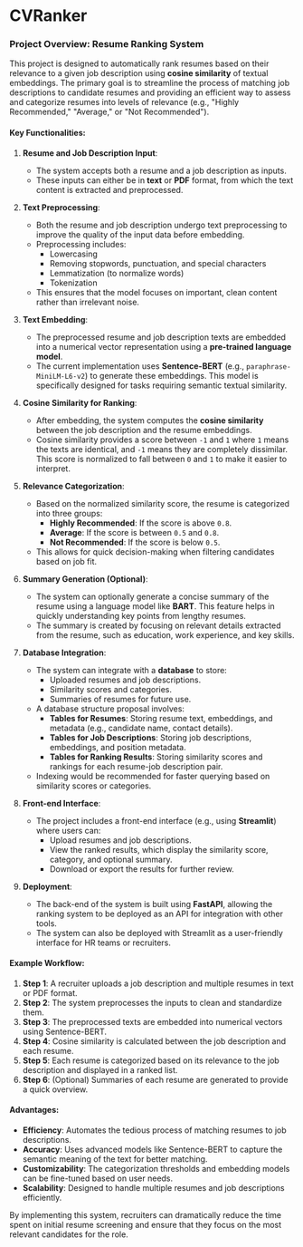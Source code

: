 # CVRanker

### Project Overview: Resume Ranking System

This project is designed to automatically rank resumes based on their relevance to a given job description using **cosine similarity** of textual embeddings. The primary goal is to streamline the process of matching job descriptions to candidate resumes and providing an efficient way to assess and categorize resumes into levels of relevance (e.g., "Highly Recommended," "Average," or "Not Recommended").

#### Key Functionalities:

1. **Resume and Job Description Input**:
   - The system accepts both a resume and a job description as inputs. 
   - These inputs can either be in **text** or **PDF** format, from which the text content is extracted and preprocessed.

2. **Text Preprocessing**:
   - Both the resume and job description undergo text preprocessing to improve the quality of the input data before embedding.
   - Preprocessing includes:
     - Lowercasing
     - Removing stopwords, punctuation, and special characters
     - Lemmatization (to normalize words)
     - Tokenization
   - This ensures that the model focuses on important, clean content rather than irrelevant noise.

3. **Text Embedding**:
   - The preprocessed resume and job description texts are embedded into a numerical vector representation using a **pre-trained language model**.
   - The current implementation uses **Sentence-BERT** (e.g., `paraphrase-MiniLM-L6-v2`) to generate these embeddings. This model is specifically designed for tasks requiring semantic textual similarity.

4. **Cosine Similarity for Ranking**:
   - After embedding, the system computes the **cosine similarity** between the job description and the resume embeddings.
   - Cosine similarity provides a score between `-1` and `1` where `1` means the texts are identical, and `-1` means they are completely dissimilar. This score is normalized to fall between `0` and `1` to make it easier to interpret.

5. **Relevance Categorization**:
   - Based on the normalized similarity score, the resume is categorized into three groups:
     - **Highly Recommended**: If the score is above `0.8`.
     - **Average**: If the score is between `0.5` and `0.8`.
     - **Not Recommended**: If the score is below `0.5`.
   - This allows for quick decision-making when filtering candidates based on job fit.

6. **Summary Generation (Optional)**:
   - The system can optionally generate a concise summary of the resume using a language model like **BART**. This feature helps in quickly understanding key points from lengthy resumes.
   - The summary is created by focusing on relevant details extracted from the resume, such as education, work experience, and key skills.

7. **Database Integration**:
   - The system can integrate with a **database** to store:
     - Uploaded resumes and job descriptions.
     - Similarity scores and categories.
     - Summaries of resumes for future use.
   - A database structure proposal involves:
     - **Tables for Resumes**: Storing resume text, embeddings, and metadata (e.g., candidate name, contact details).
     - **Tables for Job Descriptions**: Storing job descriptions, embeddings, and position metadata.
     - **Tables for Ranking Results**: Storing similarity scores and rankings for each resume-job description pair.
   - Indexing would be recommended for faster querying based on similarity scores or categories.

8. **Front-end Interface**:
   - The project includes a front-end interface (e.g., using **Streamlit**) where users can:
     - Upload resumes and job descriptions.
     - View the ranked results, which display the similarity score, category, and optional summary.
     - Download or export the results for further review.

9. **Deployment**:
   - The back-end of the system is built using **FastAPI**, allowing the ranking system to be deployed as an API for integration with other tools.
   - The system can also be deployed with Streamlit as a user-friendly interface for HR teams or recruiters.

#### Example Workflow:
1. **Step 1**: A recruiter uploads a job description and multiple resumes in text or PDF format.
2. **Step 2**: The system preprocesses the inputs to clean and standardize them.
3. **Step 3**: The preprocessed texts are embedded into numerical vectors using Sentence-BERT.
4. **Step 4**: Cosine similarity is calculated between the job description and each resume.
5. **Step 5**: Each resume is categorized based on its relevance to the job description and displayed in a ranked list.
6. **Step 6**: (Optional) Summaries of each resume are generated to provide a quick overview.

#### Advantages:
- **Efficiency**: Automates the tedious process of matching resumes to job descriptions.
- **Accuracy**: Uses advanced models like Sentence-BERT to capture the semantic meaning of the text for better matching.
- **Customizability**: The categorization thresholds and embedding models can be fine-tuned based on user needs.
- **Scalability**: Designed to handle multiple resumes and job descriptions efficiently.

By implementing this system, recruiters can dramatically reduce the time spent on initial resume screening and ensure that they focus on the most relevant candidates for the role.

